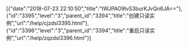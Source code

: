 [{"date":"2018-07-23 22:10:50","title":"tWJPAO9lvS3burKJvQn6JA=="},{"id":"3395","level":"3","parent_id":"3394","title":"创建只读实例","url":"/help/cjzdsl3395.html"},{"id":"3396","level":"3","parent_id":"3394","title":"重启只读实例","url":"/help/zqzdsl3396.html"}]